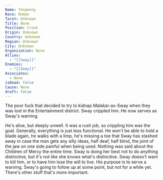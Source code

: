 ```yaml
---
Name: Tenpenny
Race: Human
Tarot: Unknown
Title: None
Position: Crook
Origin: Unknown
Country: Unknown
Region: Unknown
City: Unknown
Organization: None
Allies:
  - "[[Sway]]"
Enemies:
  - "[[Sway]]"
Associates:
  - None
isDead: false
Cause: None
draft: false
---
```

The poor fuck that decided to try to kidnap Malakai-as-Sway when they was lost in the Entertainment district. Sway crippled him. He now serves as Sway's warning.

He's alive, but deeply unwell. It was a rush job, so crippling him was the goal. Generally, everything is just less functional. He won't be able to hold a blade again, he walks with a limp, he's missing a toe that Sway has stashed away in case the man gets any silly ideas, half deaf, half blind, the joint of the jaw on one side painful when being used. Nothing was said about the Children of Mercy the entire time. Sway is doing her best not to do anything distinctive, but it's not like she knows what's distinctive. Sway doesn't want to kill him, or to have him lose the will to live. His purpose is to serve a warning. Sway's going to follow up at some point, but not for a while yet. There's other stuff that's more important.